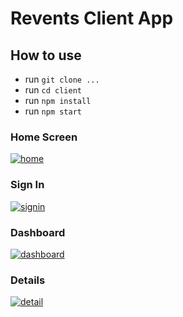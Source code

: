 # Revents Client App

## How to use

- run `git clone ...`
- run `cd client`
- run `npm install`
- run `npm start`

### Home Screen

<a href="https://ibb.co/Hd3xxTX"><img src="https://i.ibb.co/yS7YYFV/home.png" alt="home" border="0"></a>

### Sign In

<a href="https://ibb.co/9VF2bNz"><img src="https://i.ibb.co/5nNvr6t/signin.png" alt="signin" border="0"></a>

### Dashboard

<a href="https://ibb.co/qjSk7pf"><img src="https://i.ibb.co/6wMgrFx/dashboard.png" alt="dashboard" border="0"></a>

### Details

<a href="https://ibb.co/WBYJPfz"><img src="https://i.ibb.co/P1fH9gW/detail.png" alt="detail" border="0"></a>


